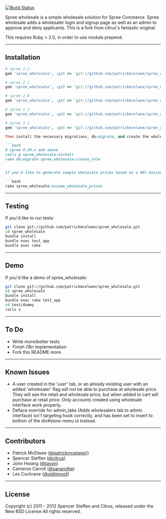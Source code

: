 [![Build Status](https://travis-ci.org/patrickmcelwee/spree_wholesale.svg?branch=master)](https://travis-ci.org/patrickmcelwee/spree_wholesale)

Spree wholesale is a simple wholesale solution for Spree Commerce. Spree wholesale adds a wholesaler login and signup page as well as an admin to approve and deny applicants. This is a fork from citrus's fantastic original.

This requires Ruby > 2.0, in order to use module prepend.

------------------------------------------------------------------------------
Installation
------------------------------------------------------------------------------


```ruby
# spree 2.2
gem 'spree_wholesale', :git => 'git://github.com/patrickmcelwee/spree_wholesale', :branch => 'master'

# spree 2.1
gem 'spree_wholesale', :git => 'git://github.com/patrickmcelwee/spree_wholesale', :branch => '2-1-stable'

# spree 2.0
gem 'spree_wholesale', :git => 'git://github.com/patrickmcelwee/spree_wholesale', :branch => '2-0-stable'

# spree 1.3
gem 'spree_wholesale', :git => 'git://github.com/patrickmcelwee/spree_wholesale', :branch => '1-3-stable'

# spree 1.2
gem 'spree_wholesale', :git => 'git://github.com/patrickmcelwee/spree_wholesale', :branch => '1-2-stable'

Then install the necessary migrations, db:migrate, and create the wholesale role:

```bash
# spree 0.50.x and above
rails g spree_wholesale:install
rake db:migrate spree_wholesale:create_role


If you'd like to generate sample wholesale prices based on a 66% discount:

```bash
rake spree_wholesale:assume_wholesale_prices
```


------------------------------------------------------------------------------
Testing
------------------------------------------------------------------------------

If you'd like to run tests:

```bash
git clone git://github.com/patrickmcelwee/spree_wholesale.git
cd spree_wholesale
bundle install
bundle exec test_app
bundle exec rake
```


------------------------------------------------------------------------------
Demo
------------------------------------------------------------------------------

If you'd like a demo of spree_wholesale:

```bash
git clone git://github.com/patrickmcelwee/spree_wholesale.git
cd spree_wholesale
bundle install
bundle exec rake test_app
cd test/dummy
rails s
```


------------------------------------------------------------------------------
To Do
------------------------------------------------------------------------------

* Write more/better tests
* Finish i18n implementation
* Fork this README more


------------------------------------------------------------------------------
Known Issues
------------------------------------------------------------------------------

* A user created in the 'user' tab, or an already existing user with an added 'wholesaler' flag will not be able to purchase at wholesale price. They will see the retail and wholesale price, but when added to cart will purchase at retail price. Only accounts created using wholesale interface work properly.
* Deface override for admin_tabs (Adds wholesalers tab to admin interface) isn't targeting hook correctly, and has been set to insert to bottom of the div#store-menu ul instead.


------------------------------------------------------------------------------
Contributors
------------------------------------------------------------------------------

* Patrick McElwee ([@patrickmcelwee](https://github.com/patrickmcelwee)])
* Spencer Steffen ([@citrus](https://github.com/citrus))
* John Hwang      ([@tavon](https://github.com/tavon))
* Cameron Carroll ([@sanarothe](https://github.com/sanarothe))
* Les Cochrane    ([@oldtinroof](https://github.com/oldtinroof))


------------------------------------------------------------------------------
License
------------------------------------------------------------------------------

Copyright (c) 2011 - 2012 Spencer Steffen and Citrus, released under the New BSD License All rights reserved.
